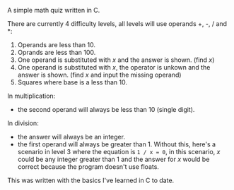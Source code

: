 A simple math quiz written in C.

There are currently 4 difficulty levels, all levels will use operands +, -, / and *:

1. Operands are less than 10.
2. Oprands are less than 100.
3. One operand is substituted with *x* and the answer is shown. (find *x*)
4. One operand is substituted with *x*, the operator is unkown and the answer is shown. (find *x* and input the missing operand)
5. Squares where base is a less than 10.

In multiplication: 
- the second operand will always be less than 10 (single digit).

In division:
- the answer will always be an integer.
- the first operand will always be greater than 1. Without this, here's a scenario in level 3 where the equation is `1 / x = 0`, in this scenario, *x* could be any integer greater than 1 and the answer for *x* would be correct because the program doesn't use floats.


This was written with the basics I've learned in C to date.
